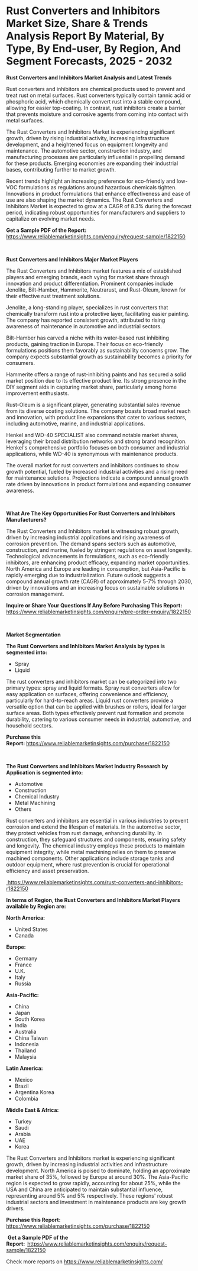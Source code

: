 <p><h1>Rust Converters and Inhibitors Market Size, Share & Trends Analysis Report By Material, By Type, By End-user, By Region, And Segment Forecasts, 2025 - 2032</h1></p><p><strong>Rust Converters and Inhibitors Market Analysis and Latest Trends</strong></p>
<p><p>Rust converters and inhibitors are chemical products used to prevent and treat rust on metal surfaces. Rust converters typically contain tannic acid or phosphoric acid, which chemically convert rust into a stable compound, allowing for easier top-coating. In contrast, rust inhibitors create a barrier that prevents moisture and corrosive agents from coming into contact with metal surfaces.</p><p>The Rust Converters and Inhibitors Market is experiencing significant growth, driven by rising industrial activity, increasing infrastructure development, and a heightened focus on equipment longevity and maintenance. The automotive sector, construction industry, and manufacturing processes are particularly influential in propelling demand for these products. Emerging economies are expanding their industrial bases, contributing further to market growth.</p><p>Recent trends highlight an increasing preference for eco-friendly and low-VOC formulations as regulations around hazardous chemicals tighten. Innovations in product formulations that enhance effectiveness and ease of use are also shaping the market dynamics. The Rust Converters and Inhibitors Market is expected to grow at a CAGR of 8.3% during the forecast period, indicating robust opportunities for manufacturers and suppliers to capitalize on evolving market needs.</p></p>
<p><strong>Get a Sample PDF of the Report:&nbsp;</strong> <a href="https://www.reliablemarketinsights.com/enquiry/request-sample/1822150?utm_campaign=3204&utm_medium=2&utm_source=Github&utm_content=ia&utm_term=03042025&utm_id=rust-converters-and-inhibitors">https://www.reliablemarketinsights.com/enquiry/request-sample/1822150</a></p>
<p>&nbsp;</p>
<p><strong>Rust Converters and Inhibitors Major Market Players</strong></p>
<p><p>The Rust Converters and Inhibitors market features a mix of established players and emerging brands, each vying for market share through innovation and product differentiation. Prominent companies include Jenolite, Bilt-Hamber, Hammerite, Neutrarust, and Rust-Oleum, known for their effective rust treatment solutions.</p><p>Jenolite, a long-standing player, specializes in rust converters that chemically transform rust into a protective layer, facilitating easier painting. The company has reported consistent growth, attributed to rising awareness of maintenance in automotive and industrial sectors.</p><p>Bilt-Hamber has carved a niche with its water-based rust inhibiting products, gaining traction in Europe. Their focus on eco-friendly formulations positions them favorably as sustainability concerns grow. The company expects substantial growth as sustainability becomes a priority for consumers.</p><p>Hammerite offers a range of rust-inhibiting paints and has secured a solid market position due to its effective product line. Its strong presence in the DIY segment aids in capturing market share, particularly among home improvement enthusiasts.</p><p>Rust-Oleum is a significant player, generating substantial sales revenue from its diverse coating solutions. The company boasts broad market reach and innovation, with product line expansions that cater to various sectors, including automotive, marine, and industrial applications.</p><p>Henkel and WD-40 SPECIALIST also command notable market shares, leveraging their broad distribution networks and strong brand recognition. Henkel's comprehensive portfolio focuses on both consumer and industrial applications, while WD-40 is synonymous with maintenance products.</p><p>The overall market for rust converters and inhibitors continues to show growth potential, fueled by increased industrial activities and a rising need for maintenance solutions. Projections indicate a compound annual growth rate driven by innovations in product formulations and expanding consumer awareness.</p></p>
<p>&nbsp;</p>
<p><strong>What Are The Key Opportunities For Rust Converters and Inhibitors Manufacturers?</strong></p>
<p><p>The Rust Converters and Inhibitors market is witnessing robust growth, driven by increasing industrial applications and rising awareness of corrosion prevention. The demand spans sectors such as automotive, construction, and marine, fueled by stringent regulations on asset longevity. Technological advancements in formulations, such as eco-friendly inhibitors, are enhancing product efficacy, expanding market opportunities. North America and Europe are leading in consumption, but Asia-Pacific is rapidly emerging due to industrialization. Future outlook suggests a compound annual growth rate (CAGR) of approximately 5-7% through 2030, driven by innovations and an increasing focus on sustainable solutions in corrosion management.</p></p>
<p><strong>Inquire or Share Your Questions If Any Before Purchasing This Report:</strong> <a href="https://www.reliablemarketinsights.com/enquiry/pre-order-enquiry/1822150?utm_campaign=3204&utm_medium=2&utm_source=Github&utm_content=ia&utm_term=03042025&utm_id=rust-converters-and-inhibitors">https://www.reliablemarketinsights.com/enquiry/pre-order-enquiry/1822150</a></p>
<p>&nbsp;</p>
<p><strong>Market Segmentation</strong></p>
<p><strong>The Rust Converters and Inhibitors Market Analysis by types is segmented into:</strong></p>
<p><ul><li>Spray</li><li>Liquid</li></ul></p>
<p><p>The rust converters and inhibitors market can be categorized into two primary types: spray and liquid formats. Spray rust converters allow for easy application on surfaces, offering convenience and efficiency, particularly for hard-to-reach areas. Liquid rust converters provide a versatile option that can be applied with brushes or rollers, ideal for larger surface areas. Both types effectively prevent rust formation and promote durability, catering to various consumer needs in industrial, automotive, and household sectors.</p></p>
<p><strong>Purchase this Report:&nbsp;</strong><a href="https://www.reliablemarketinsights.com/purchase/1822150?utm_campaign=3204&utm_medium=2&utm_source=Github&utm_content=ia&utm_term=03042025&utm_id=rust-converters-and-inhibitors">https://www.reliablemarketinsights.com/purchase/1822150</a></p>
<p>&nbsp;</p>
<p><strong>The Rust Converters and Inhibitors Market Industry Research by Application is segmented into:</strong></p>
<p><ul><li>Automotive</li><li>Construction</li><li>Chemical Industry</li><li>Metal Machining</li><li>Others</li></ul></p>
<p><p>Rust converters and inhibitors are essential in various industries to prevent corrosion and extend the lifespan of materials. In the automotive sector, they protect vehicles from rust damage, enhancing durability. In construction, they safeguard structures and components, ensuring safety and longevity. The chemical industry employs these products to maintain equipment integrity, while metal machining relies on them to preserve machined components. Other applications include storage tanks and outdoor equipment, where rust prevention is crucial for operational efficiency and asset preservation.</p></p>
<p><a href="https://www.reliablemarketinsights.com/rust-converters-and-inhibitors-r1822150?utm_campaign=3204&utm_medium=2&utm_source=Github&utm_content=ia&utm_term=03042025&utm_id=rust-converters-and-inhibitors">&nbsp;https://www.reliablemarketinsights.com/rust-converters-and-inhibitors-r1822150</a></p>
<p><strong>In terms of Region, the Rust Converters and Inhibitors Market Players available by Region are:</strong></p>
<p>
    <p> <strong> North America: </strong>
        <ul>
            <li>United States</li>
            <li>Canada</li>
        </ul>
        </p> 
    <p> <strong> Europe: </strong>
        <ul>
            <li>Germany</li>
            <li>France</li>
            <li>U.K.</li>
            <li>Italy</li>
            <li>Russia</li>
        </ul>
        </p> 
    <p> <strong> Asia-Pacific: </strong>
        <ul>
            <li>China</li>
            <li>Japan</li>
            <li>South Korea</li>
            <li>India</li>
            <li>Australia</li>
            <li>China Taiwan</li>
            <li>Indonesia</li>
            <li>Thailand</li>
            <li>Malaysia</li>
        </ul>
        </p> 
    <p> <strong> Latin America: </strong>
        <ul>
            <li>Mexico</li>
            <li>Brazil</li>
            <li>Argentina Korea</li>
            <li>Colombia</li>
        </ul>
        </p> 
    <p> <strong> Middle East & Africa: </strong>
        <ul>
            <li>Turkey</li>
            <li>Saudi</li>
            <li>Arabia</li>
            <li>UAE</li>
            <li>Korea</li>
        </ul>
    </p>
    </p>
<p><p>The Rust Converters and Inhibitors market is experiencing significant growth, driven by increasing industrial activities and infrastructure development. North America is poised to dominate, holding an approximate market share of 35%, followed by Europe at around 30%. The Asia-Pacific region is expected to grow rapidly, accounting for about 25%, while the USA and China are anticipated to maintain substantial influence, representing around 5% and 5% respectively. These regions' robust industrial sectors and investment in maintenance products are key growth drivers.</p></p>
<p><strong>Purchase this Report: </strong><a href="https://www.reliablemarketinsights.com/purchase/1822150?utm_campaign=3204&utm_medium=2&utm_source=Github&utm_content=ia&utm_term=03042025&utm_id=rust-converters-and-inhibitors">https://www.reliablemarketinsights.com/purchase/1822150</a></p>
<p>&nbsp;<strong>Get a Sample PDF of the Report:&nbsp;&nbsp;</strong><a href="https://www.reliablemarketinsights.com/enquiry/request-sample/1822150?utm_campaign=3204&utm_medium=2&utm_source=Github&utm_content=ia&utm_term=03042025&utm_id=rust-converters-and-inhibitors">https://www.reliablemarketinsights.com/enquiry/request-sample/1822150</a></p>
<p><strong></strong></p>
<p>Check more reports on <a href="https://www.reliablemarketinsights.com/?utm_campaign=3204&utm_medium=2&utm_source=Github&utm_content=ia&utm_term=03042025&utm_id=rust-converters-and-inhibitors">https://www.reliablemarketinsights.com/</a></p>